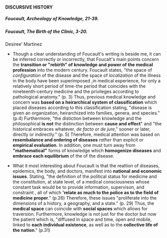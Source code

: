 #### DISCURSIVE HISTORY
##### Foucault, Archeology of Knowledge, 21-39.
##### Foucault, The Birth of the Clinic, 3-20.
 Desiree' Martinez
 
 - Though a clear understanding of Foucault's writing is beside me, it can be inferred correctly or incorrectly, that Foucalt's main points concern the **transition or "rebirth" of knowledge and power of the medical profession** into the modern century. Foucault states, "the space of _configuration_ of the disease and the space of _localization_ of the illness in the body have been superimposed ,in medical experience, for only a relatively short period of time-the period that coincides with the nineteenth-century medicine and the privileges according to pathological anatomy." (p. 3) Thus, previous medical knowledge and concern was **based on a heirarchical system of classification** which placed diseases according to this classification stating, "disease is given an organization, heirarchized into families, genera, and species." (p.4) Furthermore, "the distiction between knowledge and the philosophical **is not** the distinction between **cause and effect**" and "the historical embraces whatever, _de facto or de jure_," sooner or later, directly or indirectly." (p. 5) Therefore, medical attention was based on **resembalance and ordering of diseases** _rather_ than explicit or **empirical evaluation**. In addition, one must turn away from **"mathematical"** forms of knowledge which **homogenize diseases** and **embrace each equilibrium** of the of the disease. 
 
- What it most interesting about Foucault is that the realtion of diseases, epidemics, the body, and doctors, manifest into **national and economic issues**. Stating, "the definition of the political status for medicine and the constitution, at state level, of a medical consciousness whose constant task would be to provide information, supervison, and constraint , all of which **'relate as much to the police as to the field of medicine proper**." (p.26) Therefore, these issues "proliferate into the dimensions of a history, a geography, and a state." (p. 29) Thus, the **medical space** can coincide with **social spaces** which allows for traversion. Furthermore, knowledge is not just for the doctor but now the patient which is, "diffused in space and time, open and mobile, linked to **each individual existence**, as well as to the **collective life of the nation**." (p.31) 

 






 




  
